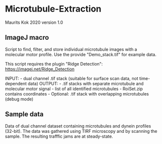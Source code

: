 # Microtubule-Extraction
 
Maurits Kok 2020
version 1.0

## ImageJ macro

Script to find, filter, and store individual microtubule images with a molecular motor 
profile. Use the provide "Demo_stack.tif" for example data.

This script requires the plugin "Ridge Detection": https://imagej.net/Ridge_Detection  

INPUT: 	- dual channel .tif stack (suitable for surface scan data, not time-dependent data)
OUTPUT: - .tif stacks with separate microtubule and molecular motor signal 
	- list of all identified microtubules
	- RoiSet.zip contains coordinates
	- Optional: .tif stack with overlapping microtubules (debug mode)

## Sample data
Data of dual channel dataset containing microtubules and dynein profiles (32-bit). 
The data was gathered using TIRF microscopy and by scanning the sample. 
The resulting trafffic jams are at steady-state. 